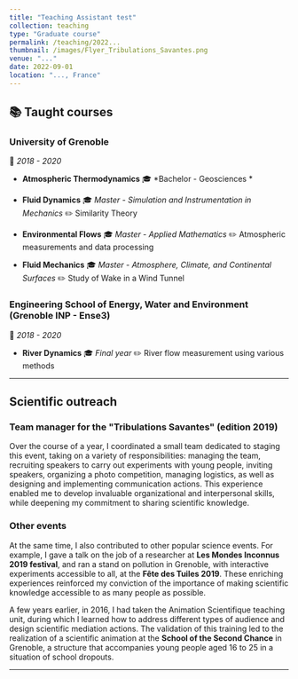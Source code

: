 ```yaml
---
title: "Teaching Assistant test"
collection: teaching
type: "Graduate course"
permalink: /teaching/2022...
thumbnail: /images/Flyer_Tribulations_Savantes.png
venue: "..."
date: 2022-09-01
location: "..., France"
---
```

## 📚 Taught courses

### University of Grenoble
📅 *2018 - 2020* 

- **Atmospheric Thermodynamics**
🎓 *Bachelor - Geosciences *

- **Fluid Dynamics**
🎓 *Master - Simulation and Instrumentation in Mechanics*
✏️ Similarity Theory

- **Environmental Flows**
🎓 *Master - Applied Mathematics*
✏️ Atmospheric measurements and data processing

- **Fluid Mechanics**
🎓 *Master - Atmosphere, Climate, and Continental Surfaces*
✏️ Study of Wake in a Wind Tunnel

### Engineering School of Energy, Water and Environment (Grenoble INP - Ense3)
📅 *2018 - 2020* 

- **River Dynamics**
🎓 *Final year*
✏️ River flow measurement using various methods

---

## Scientific outreach

### Team manager for the "Tribulations Savantes" (edition 2019)

Over the course of a year, I coordinated a small team dedicated to staging this event, taking on a variety of responsibilities: managing the team, recruiting speakers to carry out experiments with young people, inviting speakers, organizing a photo competition, managing logistics, as well as designing and implementing communication actions. This experience enabled me to develop invaluable organizational and interpersonal skills, while deepening my commitment to sharing scientific knowledge. 

### Other events  

At the same time, I also contributed to other popular science events. For example, I gave a talk on the job of a researcher at **Les Mondes Inconnus 2019 festival**, and ran a stand on pollution in Grenoble, with interactive experiments accessible to all, at the **Fête des Tuiles 2019**. These enriching experiences reinforced my conviction of the importance of making scientific knowledge accessible to as many people as possible.

A few years earlier, in 2016, I had taken the Animation Scientifique teaching unit, during which I learned how to address different types of audience and design scientific mediation actions. The validation of this training led to the realization of a scientific animation at the **School of the Second Chance** in Grenoble, a structure that accompanies young people aged 16 to 25 in a situation of school dropouts.

---
